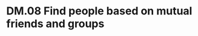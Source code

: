 DM.08 Find people based on mutual friends and groups
=====================================================
